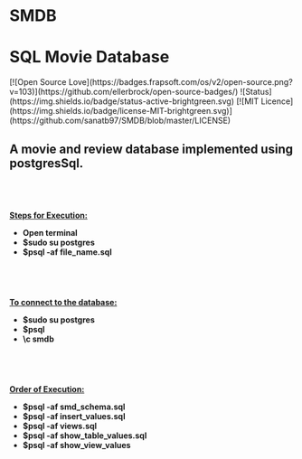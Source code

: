 # SMDB
<h1>SQL Movie Database</h1>
[![Open Source Love](https://badges.frapsoft.com/os/v2/open-source.png?v=103)](https://github.com/ellerbrock/open-source-badges/)
![Status](https://img.shields.io/badge/status-active-brightgreen.svg)
[![MIT Licence](https://img.shields.io/badge/license-MIT-brightgreen.svg)](https://github.com/sanatb97/SMDB/blob/master/LICENSE)
<h2>A movie and review database implemented using postgresSql.</h2><br>
<br>
<h4><u>Steps for Execution:</u>
<ul>
  <li>Open terminal</li>
  <li>$sudo su postgres</li>
  <li>$psql -af file_name.sql</li>
  </ul>
  </h4>
  
  <br><br>
  <h4><u>To connect to the database:</u>
  <ul>
  <li>$sudo su postgres</li>
  <li>$psql</li>
  <li>\c smdb
    </ul>
    </h4>
    <br><br>
<h4><u>Order of Execution:</u><br>
<ul><li>$psql -af smd_schema.sql</li>
  <li>$psql -af insert_values.sql</li>
  <li>$psql -af views.sql</li>
  <li>$psql -af show_table_values.sql</li>
  <li>$psql -af show_view_values</li>
  </h4>
